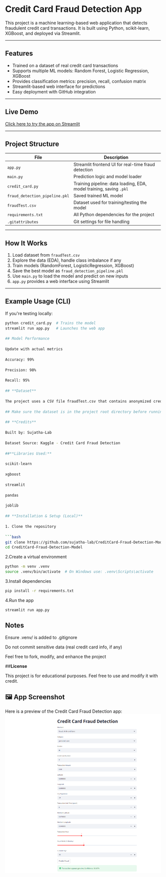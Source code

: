 #  Credit Card Fraud Detection App

This project is a machine learning-based web application that detects fraudulent credit card transactions. It is built using Python, scikit-learn, XGBoost, and deployed via Streamlit.

---

## Features

- Trained on a dataset of real credit card transactions
- Supports multiple ML models: Random Forest, Logistic Regression, XGBoost
- Provides classification metrics: precision, recall, confusion matrix
- Streamlit-based web interface for predictions
- Easy deployment with GitHub integration

---

##  Live Demo

[Click here to try the app on Streamlit](https://creditcard-fraud-detection-model-9pzo5brcfwmxdmzsifwfva.streamlit.app/)

---

##  Project Structure

| File | Description |
|------|-------------|
| `app.py` | Streamlit frontend UI for real-time fraud detection |
| `main.py` | Prediction logic and model loader |
| `credit_card.py` | Training pipeline: data loading, EDA, model training, saving `.pkl` |
| `fraud_detection_pipeline.pkl` | Saved trained ML model |
| `fraudTest.csv` | Dataset used for training/testing the model |
| `requirements.txt` | All Python dependencies for the project |
| `.gitattributes` | Git settings for file handling |

---

##  How It Works

1. Load dataset from `fraudTest.csv`
2. Explore the data (EDA), handle class imbalance if any
3. Train models (RandomForest, LogisticRegression, XGBoost)
4. Save the best model as `fraud_detection_pipeline.pkl`
5. Use `main.py` to load the model and predict on new inputs
6. `app.py` provides a web interface using Streamlit

---

## Example Usage (CLI)

If you're testing locally:

```bash
python credit_card.py  # Trains the model
streamlit run app.py   # Launches the web app

## Model Performance

Update with actual metrics

Accuracy: 99%

Precision: 98%

Recall: 95%

## **Dataset**

The project uses a CSV file fraudTest.csv that contains anonymized credit card transaction data.

## Make sure the dataset is in the project root directory before running credit_card.py.

## **Credits**

Built by: Sujatha-Lab

Dataset Source: Kaggle - Credit Card Fraud Detection

##**Libraries Used:**

scikit-learn

xgboost

streamlit

pandas

joblib

## **Installation & Setup (Local)**

1. Clone the repository

```bash
git clone https://github.com/sujatha-lab/CreditCard-Fraud-Detection-Model.git
cd CreditCard-Fraud-Detection-Model

```

2.Create a virtual environment
```bash
python -m venv .venv
source .venv/bin/activate  # On Windows use: .venv\Scripts\activate

```
3.Install dependencies
```bash
pip install -r requirements.txt

```

4.Run the app
```bash
streamlit run app.py

```
## Notes

Ensure .venv/ is added to .gitignore

Do not commit sensitive data (real credit card info, if any)

Feel free to fork, modify, and enhance the project

##**License**

This project is for educational purposes. Feel free to use and modify it with credit.

## 🖼️ App Screenshot

Here is a preview of the Credit Card Fraud Detection app:
![App Screenshot](Screenshot.png)


